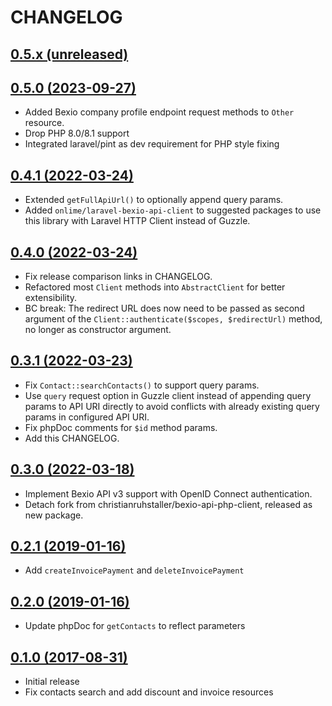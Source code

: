 # CHANGELOG

## [0.5.x (unreleased)](https://github.com/onlime/bexio-api-client/compare/0.5.0...main)

## [0.5.0 (2023-09-27)](https://github.com/onlime/bexio-api-client/compare/0.4.1...0.5.0)

- Added Bexio company profile endpoint request methods to `Other` resource.
- Drop PHP 8.0/8.1 support
- Integrated laravel/pint as dev requirement for PHP style fixing

## [0.4.1 (2022-03-24)](https://github.com/onlime/bexio-api-client/compare/0.4.0...0.4.1)

- Extended `getFullApiUrl()` to optionally append query params.
- Added `onlime/laravel-bexio-api-client` to suggested packages to use this library with Laravel HTTP Client instead of Guzzle.

## [0.4.0 (2022-03-24)](https://github.com/onlime/bexio-api-client/compare/0.3.1...0.4.0)

- Fix release comparison links in CHANGELOG.
- Refactored most `Client` methods into `AbstractClient` for better extensibility.
- BC break: The redirect URL does now need to be passed as second argument of the `Client::authenticate($scopes, $redirectUrl)` method, no longer as constructor argument.

## [0.3.1 (2022-03-23)](https://github.com/onlime/bexio-api-client/compare/0.3.0...0.3.1)

- Fix `Contact::searchContacts()` to support query params.
- Use `query` request option in Guzzle client instead of appending query params to API URI directly to avoid conflicts with already existing query params in configured API URI.
- Fix phpDoc comments for `$id` method params.
- Add this CHANGELOG.

## [0.3.0 (2022-03-18)](https://github.com/onlime/bexio-api-client/compare/0.2.1...0.3.0)

- Implement Bexio API v3 support with OpenID Connect authentication.
- Detach fork from christianruhstaller/bexio-api-php-client, released as new package.

## [0.2.1 (2019-01-16)](https://github.com/onlime/bexio-api-client/compare/0.2.0...0.2.1)

- Add `createInvoicePayment` and `deleteInvoicePayment`

## [0.2.0 (2019-01-16)](https://github.com/onlime/bexio-api-client/compare/0.1.0...0.2.0)

- Update phpDoc for `getContacts` to reflect parameters

## [0.1.0 (2017-08-31)](https://github.com/onlime/bexio-api-client/releases/tag/0.1.0)

- Initial release
- Fix contacts search and add discount and invoice resources
